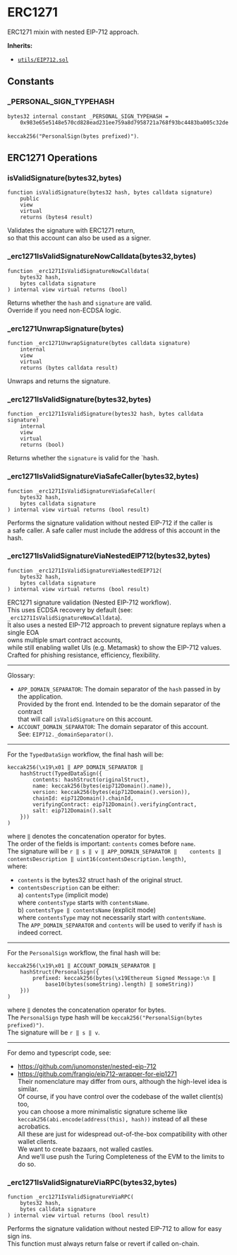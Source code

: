 # ERC1271

ERC1271 mixin with nested EIP-712 approach.




<b>Inherits:</b>  

- [`utils/EIP712.sol`](../utils/EIP712.sol)  


<!-- customintro:start --><!-- customintro:end -->

## Constants

### _PERSONAL_SIGN_TYPEHASH

```solidity
bytes32 internal constant _PERSONAL_SIGN_TYPEHASH =
    0x983e65e5148e570cd828ead231ee759a8d7958721a768f93bc4483ba005c32de
```

`keccak256("PersonalSign(bytes prefixed)")`.

## ERC1271 Operations

### isValidSignature(bytes32,bytes)

```solidity
function isValidSignature(bytes32 hash, bytes calldata signature)
    public
    view
    virtual
    returns (bytes4 result)
```

Validates the signature with ERC1271 return,   
so that this account can also be used as a signer.

### _erc1271IsValidSignatureNowCalldata(bytes32,bytes)

```solidity
function _erc1271IsValidSignatureNowCalldata(
    bytes32 hash,
    bytes calldata signature
) internal view virtual returns (bool)
```

Returns whether the `hash` and `signature` are valid.   
Override if you need non-ECDSA logic.

### _erc1271UnwrapSignature(bytes)

```solidity
function _erc1271UnwrapSignature(bytes calldata signature)
    internal
    view
    virtual
    returns (bytes calldata result)
```

Unwraps and returns the signature.

### _erc1271IsValidSignature(bytes32,bytes)

```solidity
function _erc1271IsValidSignature(bytes32 hash, bytes calldata signature)
    internal
    view
    virtual
    returns (bool)
```

Returns whether the `signature` is valid for the `hash.

### _erc1271IsValidSignatureViaSafeCaller(bytes32,bytes)

```solidity
function _erc1271IsValidSignatureViaSafeCaller(
    bytes32 hash,
    bytes calldata signature
) internal view virtual returns (bool result)
```

Performs the signature validation without nested EIP-712 if the caller is   
a safe caller. A safe caller must include the address of this account in the hash.

### _erc1271IsValidSignatureViaNestedEIP712(bytes32,bytes)

```solidity
function _erc1271IsValidSignatureViaNestedEIP712(
    bytes32 hash,
    bytes calldata signature
) internal view virtual returns (bool result)
```

ERC1271 signature validation (Nested EIP-712 workflow).   
This uses ECDSA recovery by default (see: `_erc1271IsValidSignatureNowCalldata`).   
It also uses a nested EIP-712 approach to prevent signature replays when a single EOA   
owns multiple smart contract accounts,   
while still enabling wallet UIs (e.g. Metamask) to show the EIP-712 values.   
Crafted for phishing resistance, efficiency, flexibility.   
__________________________________________________________________________________________   
Glossary:   
- `APP_DOMAIN_SEPARATOR`: The domain separator of the `hash` passed in by the application.   
  Provided by the front end. Intended to be the domain separator of the contract   
  that will call `isValidSignature` on this account.   
- `ACCOUNT_DOMAIN_SEPARATOR`: The domain separator of this account.   
  See: `EIP712._domainSeparator()`.   
__________________________________________________________________________________________   
For the `TypedDataSign` workflow, the final hash will be:   
```solidity   
keccak256(\x19\x01 ‖ APP_DOMAIN_SEPARATOR ‖   
    hashStruct(TypedDataSign({   
        contents: hashStruct(originalStruct),   
        name: keccak256(bytes(eip712Domain().name)),   
        version: keccak256(bytes(eip712Domain().version)),   
        chainId: eip712Domain().chainId,   
        verifyingContract: eip712Domain().verifyingContract,   
        salt: eip712Domain().salt   
    }))   
)   
```   
where `‖` denotes the concatenation operator for bytes.   
The order of the fields is important: `contents` comes before `name`.   
The signature will be `r ‖ s ‖ v ‖ APP_DOMAIN_SEPARATOR ‖   
contents ‖ contentsDescription ‖ uint16(contentsDescription.length)`,   
where:   
- `contents` is the bytes32 struct hash of the original struct.   
- `contentsDescription` can be either:   
a) `contentsType` (implicit mode)   
    where `contentsType` starts with `contentsName`.   
b) `contentsType ‖ contentsName` (explicit mode)   
    where `contentsType` may not necessarily start with `contentsName`.   
The `APP_DOMAIN_SEPARATOR` and `contents` will be used to verify if `hash` is indeed correct.   
__________________________________________________________________________________________   
For the `PersonalSign` workflow, the final hash will be:   
```solidity   
keccak256(\x19\x01 ‖ ACCOUNT_DOMAIN_SEPARATOR ‖   
    hashStruct(PersonalSign({   
        prefixed: keccak256(bytes(\x19Ethereum Signed Message:\n ‖   
            base10(bytes(someString).length) ‖ someString))   
    }))   
)   
```   
where `‖` denotes the concatenation operator for bytes.   
The `PersonalSign` type hash will be `keccak256("PersonalSign(bytes prefixed)")`.   
The signature will be `r ‖ s ‖ v`.   
__________________________________________________________________________________________   
For demo and typescript code, see:   
- https://github.com/junomonster/nested-eip-712   
- https://github.com/frangio/eip712-wrapper-for-eip1271   
Their nomenclature may differ from ours, although the high-level idea is similar.   
Of course, if you have control over the codebase of the wallet client(s) too,   
you can choose a more minimalistic signature scheme like   
`keccak256(abi.encode(address(this), hash))` instead of all these acrobatics.   
All these are just for widespread out-of-the-box compatibility with other wallet clients.   
We want to create bazaars, not walled castles.   
And we'll use push the Turing Completeness of the EVM to the limits to do so.

### _erc1271IsValidSignatureViaRPC(bytes32,bytes)

```solidity
function _erc1271IsValidSignatureViaRPC(
    bytes32 hash,
    bytes calldata signature
) internal view virtual returns (bool result)
```

Performs the signature validation without nested EIP-712 to allow for easy sign ins.   
This function must always return false or revert if called on-chain.